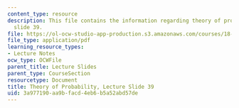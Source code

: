 ```yaml
---
content_type: resource
description: This file contains the information regarding theory of probability, lecture
  slide 39.
file: https://ol-ocw-studio-app-production.s3.amazonaws.com/courses/18-175-theory-of-probability-spring-2014/3a977190aa9bfacd4eb6b5a52abd57de_MIT18_175S14_Lecture39.pdf
file_type: application/pdf
learning_resource_types:
- Lecture Notes
ocw_type: OCWFile
parent_title: Lecture Slides
parent_type: CourseSection
resourcetype: Document
title: Theory of Probability, Lecture Slide 39
uid: 3a977190-aa9b-facd-4eb6-b5a52abd57de
---
```

